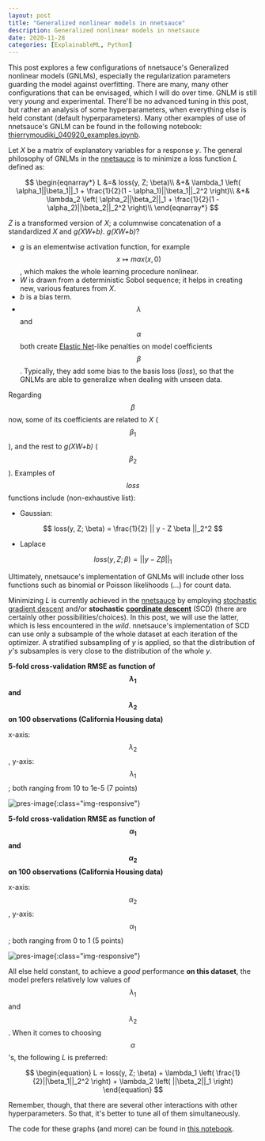 ```yaml
---
layout: post
title: "Generalized nonlinear models in nnetsauce"
description: Generalized nonlinear models in nnetsauce
date: 2020-11-28
categories: [ExplainableML, Python]
---
```


This post explores a few configurations of nnetsauce's Generalized nonlinear models (GNLMs), especially the regularization parameters guarding the model against overfitting. There are many, many other configurations that can be envisaged, which I will do 
 over time. GNLM is still very _young_ and experimental. There'll be no advanced tuning in this post, but rather an analysis of 
some hyperparameters, when everything else is held constant (default hyperparameters). 
Many other examples of use of nnetsauce's GNLM can be found in the following notebook: [thierrymoudiki_040920_examples.ipynb](https://github.com/Techtonique/nnetsauce/blob/master/nnetsauce/demo/thierrymoudiki_040920_examples.ipynb).



Let _X_ be a matrix of explanatory variables for a response _y_. The general philosophy 
of GNLMs in the [nnetsauce](https://github.com/Techtonique/nnetsauce) is to 
minimize a loss function _L_ defined as:  

$$ 
\begin{eqnarray*}
    L  &=& loss(y, Z; \beta)\\ 
    &+& \lambda_1 \left( \alpha_1||\beta_1||_1 + \frac{1}{2}(1 - \alpha_1)||\beta_1||_2^2 \right)\\ 
    &+& \lambda_2 \left( \alpha_2||\beta_2||_1 + \frac{1}{2}(1 - \alpha_2)||\beta_2||_2^2 \right)\\ 
\end{eqnarray*}
$$

_Z_ is a transformed version of _X_; a columnwise concatenation of a standardized _X_ and _g(XW+b)_. _g(XW+b)_? 

- _g_ is an elementwise activation function, for example $$x \mapsto max(x, 0)$$, which makes the whole learning procedure nonlinear. 
- _W_ is drawn from a deterministic Sobol sequence; it helps in creating new, various features from _X_. 
- _b_ is a bias term. 
- $$\lambda$$ and $$\alpha$$ both create [Elastic Net](https://en.wikipedia.org/wiki/Elastic_net_regularization)-like penalties on model coefficients $$\beta$$. Typically, they add some bias to the basis loss (_loss_), so that the GNLMs are able to generalize when dealing with  unseen data.

Regarding $$\beta$$ now, some of its coefficients are related to _X_ ($$\beta_1$$), and the rest to _g(XW+b)_ ($$\beta_2$$). Examples of $$loss$$ functions include (non-exhaustive list): 

- Gaussian: 

$$
loss(y, Z; \beta) = \frac{1}{2} || y - Z \beta ||_2^2
$$

- Laplace

$$
loss(y, Z; \beta) = || y - Z \beta  ||_1
$$

Ultimately, nnetsauce's implementation of GNLMs will include other loss functions such as binomial or Poisson likelihoods (...) for count data. 


Minimizing _L_ is currently achieved in the [nnetsauce](https://github.com/Techtonique/nnetsauce) by employing [stochastic gradient descent](https://en.wikipedia.org/wiki/Stochastic_gradient_descent) and/or __stochastic [coordinate descent](https://en.wikipedia.org/wiki/Coordinate_descent)__ (SCD) (there are certainly other possibilities/choices). In this post, we will use the latter,   which is less encountered in the _wild_. nnetsauce's implementation of SCD can use only a subsample of the whole dataset at each iteration of the optimizer. A stratified subsampling of _y_ is applied, so that the distribution of _y_'s subsamples is very close to the distribution of the whole _y_. 

**5-fold cross-validation RMSE as function of $$\lambda_1$$ and $$\lambda_2$$ on 100 observations (California Housing data)**

x-axis: $$\lambda_2$$, y-axis:  $$\lambda_1$$; both ranging from 10 to 1e-5 (7 points)

![pres-image]({{base}}/images/2020-11-28/2020-11-28-image1.png){:class="img-responsive"}

**5-fold cross-validation RMSE as function of $$\alpha_1$$ and $$\alpha_2$$ on 100 observations (California Housing data)**

x-axis: $$\alpha_2$$, y-axis: $$\alpha_1$$; both ranging from 0 to 1 (5 points)

![pres-image]({{base}}/images/2020-11-28/2020-11-28-image2.png){:class="img-responsive"}

All else held constant, to achieve a _good_ performance **on this dataset**, the model prefers relatively low values of $$\lambda_1$$ and $$\lambda_2$$. When it comes to choosing $$\alpha$$'s, the following _L_ is preferred: 

$$ 
\begin{equation}
    L  = loss(y, Z; \beta)
    + \lambda_1 \left(  \frac{1}{2}||\beta_1||_2^2 \right)
    + \lambda_2 \left( ||\beta_2||_1  \right)
\end{equation}
$$

Remember, though, that there are several other interactions with other hyperparameters. So that, it's better to tune all of them simultaneously.

The code for these graphs (and more) can be found in [this notebook](https://github.com/Techtonique/nnetsauce/blob/master/nnetsauce/demo/thierrymoudiki_271120_glm_with_scd.ipynb).
